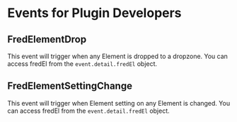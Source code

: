 # Events for Plugin Developers

## FredElementDrop
This event will trigger when any Element is dropped to a dropzone. You can access fredEl from the `event.detail.fredEl` object.

## FredElementSettingChange
This event will trigger when Element setting on any Element is changed. You can access fredEl from the `event.detail.fredEl` object.